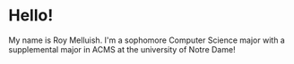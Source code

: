 <!DOCTYPE html>
<html>
<body>
<body background="IMG_20220821_131248512_HDR.jpg">
<h1>Hello!</h1>
<p>My name is Roy Melluish. I'm a sophomore Computer Science major with a supplemental major in ACMS at the university of Notre Dame!</p>
</body>
</html>
